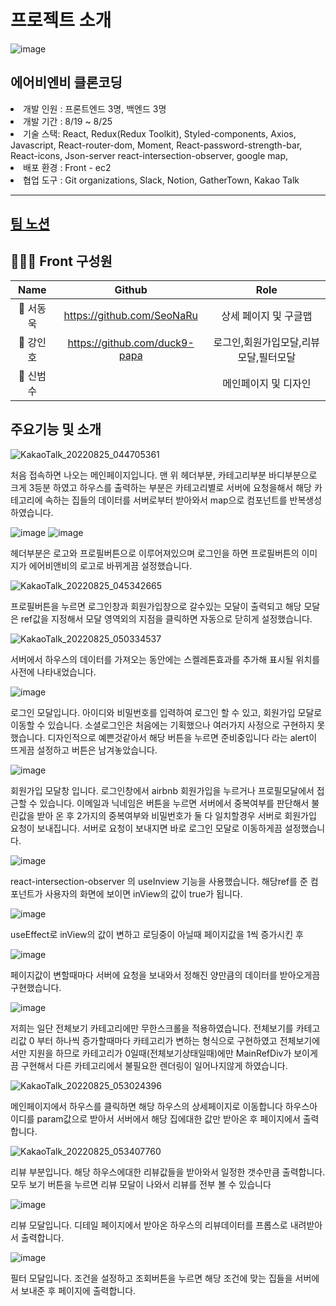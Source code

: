 # 프로젝트 소개
![image](https://user-images.githubusercontent.com/107654769/186507477-6a6108f7-359f-4cda-8d96-c7085106ad79.png)
<h2>에어비엔비 클론코딩</h2>
<li>개발 인원 : 프론트엔드 3명, 백엔드 3명</li>
<li>개발 기간 : 8/19 ~ 8/25</li>
<li>기술 스택: React, Redux(Redux Toolkit), Styled-components, Axios, Javascript, React-router-dom, Moment, React-password-strength-bar, React-icons, Json-server react-intersection-observer, google map,   </li>
<li>배포 환경 : Front - ec2</li>
<li>협업 도구 : Git organizations, Slack, Notion, GatherTown, Kakao Talk</li>


---


<h2><a href=https://www.notion.so/SA-5-b42691a27f1048768da8880bae9727c2>팀 노션</a></h2>

## 👨‍👧‍👦 Front 구성원

|   Name    |            Github             |                                   Role                                    |
| :-------: | :---------------------------: | :-----------------------------------------------------------------------: |
| 👦 서동욱 |  https://github.com/SeoNaRu   |               상세 페이지 및 구글맵              |
| 👦 강인호 | https://github.com/duck9-papa |                       로그인,회원가입모달,리뷰모달,필터모달                        |
| 👦 신범수 |  | 메인페이지 및 디자인 |


## 주요기능 및 소개



![KakaoTalk_20220825_044705361](https://user-images.githubusercontent.com/107654769/186510040-3e50383a-f246-455a-8445-e3c078d28435.png)


처음 접속하면 나오는 메인페이지입니다.
맨 위 헤더부분, 카테고리부분 바디부분으로 크게 3등분 하였고 하우스를 출력하는 부분은 카테고리별로 서버에 요청을해서 해당 카테고리에 속하는 집들의 데이터를 서버로부터 받아와서 map으로 컴포넌트를 반복생성 하였습니다. 


![image](https://user-images.githubusercontent.com/107654769/186510767-9533e611-68db-4e2d-b183-bab2eb189208.png)
![image](https://user-images.githubusercontent.com/107654769/186510891-ac9d7e04-c633-412c-871c-e8ba4ca27c50.png)


헤더부분은 로고와 프로필버튼으로 이루어져있으며 로그인을 하면 프로필버튼의 이미지가 에어비앤비의 로고로 바뀌게끔 설정했습니다.


![KakaoTalk_20220825_045342665](https://user-images.githubusercontent.com/107654769/186511780-04e9098f-29c4-4d77-bac6-6db90c39181c.png)


프로필버튼을 누르면 로그인창과 회원가입창으로 갈수있는 모달이 출력되고 해당 모달은 ref값을 지정해서 모달 영역외의 지점을 클릭하면 자동으로 닫히게 설정했습니다.


![KakaoTalk_20220825_050334537](https://user-images.githubusercontent.com/107654769/186512702-4419d837-4d85-43e7-af5d-566af579766f.png)


서버에서 하우스의 데이터를 가져오는 동안에는 스켈레톤효과를 추가해 표시될 위치를 사전에 나타내었습니다.


![image](https://user-images.githubusercontent.com/107654769/186513508-83a26311-e853-45c6-91d6-6f17d9da18b3.png)


로그인 모달입니다. 아이디와 비밀번호를 입력하여 로그인 할 수 있고, 회원가입 모달로 이동할 수 있습니다.
소셜로그인은 처음에는 기획했으나 여러가지 사정으로 구현하지 못했습니다. 디자인적으로 예쁜것같아서 해당 버튼을 누르면 준비중입니다 라는 alert이 뜨게끔 설정하고 버튼은 남겨놓았습니다.


![image](https://user-images.githubusercontent.com/107654769/186513910-e316b233-c197-4c4d-941d-9e002f887c14.png)


회원가입 모달창 입니다. 로그인창에서 airbnb 회원가입을 누르거나 프로필모달에서 접근할 수 있습니다. 이메일과 닉네임은 버튼을 누르면 서버에서 중복여부를 판단해서 불린값을 받아 온 후 2가지의 중복여부와 비밀번호가 둘 다 일치할경우 서버로 회원가입 요청이 보내집니다. 서버로 요청이 보내지면 바로 로그인 모달로 이동하게끔 설정했습니다.



![image](https://user-images.githubusercontent.com/107654769/186514839-32101937-c63d-4110-8625-a9d6db000a7a.png)


react-intersection-observer 의 useInview 기능을 사용했습니다. 해당ref를 준 컴포넌트가 사용자의 화면에 보이면 inView의 값이 true가 됩니다.


![image](https://user-images.githubusercontent.com/107654769/186515229-5a55aab6-d316-4cef-8900-afb56467449f.png)

useEffect로 inView의 값이 변하고 로딩중이 아닐때 페이지값을 1씩 증가시킨 후


![image](https://user-images.githubusercontent.com/107654769/186515355-8467d12b-4c94-4846-8b96-4412a9dbf4b3.png)


페이지값이 변할때마다 서버에 요청을 보내와서 정해진 양만큼의 데이터를 받아오게끔 구현했습니다.


![image](https://user-images.githubusercontent.com/107654769/186514586-2390c32c-b52d-4040-839a-f479eec875dc.png)


저희는 일단 전체보기 카테고리에만 무한스크롤을 적용하였습니다. 전체보기를 카테고리값 0 부터 하나씩 증가할때마다 카테고리가 변하는 형식으로 구현하였고
전체보기에서만 지원을 하므로 카테고리가 0일때(전체보기상태일때)에만 MainRefDiv가 보이게끔 구현해서 다른 카테고리에서 불필요한 렌더링이 일어나지않게 하였습니다.


![KakaoTalk_20220825_053024396](https://user-images.githubusercontent.com/107654769/186517592-ed65419b-cf75-4fad-9c86-af90217b7b06.png)


메인페이지에서 하우스를 클릭하면 해당 하우스의 상세페이지로 이동합니다 하우스아이디를 param값으로 받아서 서버에서 해당 집에대한 값만 받아온 후 페이지에서 출력합니다.


![KakaoTalk_20220825_053407760](https://user-images.githubusercontent.com/107654769/186518079-1083a672-bceb-4936-8900-30a777179bd9.png)


리뷰 부분입니다. 해당 하우스에대한 리뷰값들을 받아와서 일정한 갯수만큼 출력합니다. 모두 보기 버튼을 누르면 리뷰 모달이 나와서 리뷰를 전부 볼 수 있습니다


![image](https://user-images.githubusercontent.com/107654769/186520146-e8fba13c-45b6-4356-a178-cb5e3466d48d.png)


리뷰 모달입니다. 디테일 페이지에서 받아온 하우스의 리뷰데이터를 프롭스로 내려받아서 출력합니다.


![image](https://user-images.githubusercontent.com/107654769/186527609-b132152f-2f5b-413e-ae40-b47dac83b5fd.png)


필터 모달입니다. 조건을 설정하고 조회버튼을 누르면 해당 조건에 맞는 집들을 서버에서 보내준 후 페이지에 출력합니다.


